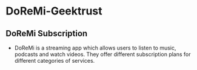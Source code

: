 # DoReMi-Geektrust
## DoReMi Subscription 
- DoReMi is a streaming app which allows users to listen to music, podcasts and watch videos. They offer different subscription plans for different categories of services.
